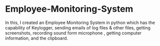 # Employee-Monitoring-System
In this, I created an Employee Monitoring System in python which has the capability of Keylogger, sending emails of log files &amp; other files, getting screenshots, recording sound form microphone , getting computer information, and the clipboard.

